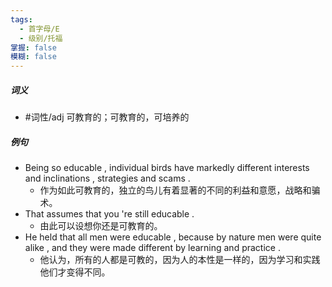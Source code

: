```yaml
---
tags:
  - 首字母/E
  - 级别/托福
掌握: false
模糊: false
---
```

##### 词义
- #词性/adj  可教育的；可教育的，可培养的
##### 例句
- Being so educable , individual birds have markedly different interests and inclinations , strategies and scams .
	- 作为如此可教育的，独立的鸟儿有着显著的不同的利益和意愿，战略和骗术。
- That assumes that you 're still educable .
	- 由此可以设想你还是可教育的。
- He held that all men were educable , because by nature men were quite alike , and they were made different by learning and practice .
	- 他认为，所有的人都是可教的，因为人的本性是一样的，因为学习和实践他们才变得不同。
